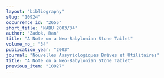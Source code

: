 ```yaml
---
layout: "bibliography"
slug: "10924"
occurrence_id: "2655"
short_title: "NABU 2003/34"
author: "Zadok, Ran"
title: "A Note on a Neo-Babylonian Stone Tablet"
volume_no_: "34"
publication_year: "2003"
journal: "Nouvelles Assyriologiques Brèves et Utilitaires"
title: "A Note on a Neo-Babylonian Stone Tablet"
previous_item: "10927"
---
```

